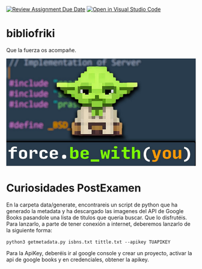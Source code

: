 [![Review Assignment Due Date](https://classroom.github.com/assets/deadline-readme-button-24ddc0f5d75046c5622901739e7c5dd533143b0c8e959d652212380cedb1ea36.svg)](https://classroom.github.com/a/8zmCNbVE)
[![Open in Visual Studio Code](https://classroom.github.com/assets/open-in-vscode-718a45dd9cf7e7f842a935f5ebbe5719a5e09af4491e668f4dbf3b35d5cca122.svg)](https://classroom.github.com/online_ide?assignment_repo_id=12789603&assignment_repo_type=AssignmentRepo)
# bibliofriki
Que la fuerza os acompañe.

![Que la fuerza te acompañe](./data/yoda.png)

# Curiosidades PostExamen
  En la carpeta data/generate, encontrareis un script de python que ha generado la metadata y ha descargado las imagenes del API de Google Books pasandole una lista de titulos que queria buscar. Que lo disfrutéis.
  Para lanzarlo, a parte de tener conexión a internet, deberemos lanzarlo de la siguiente forma:

````
python3 getmetadata.py isbns.txt tittle.txt --apikey TUAPIKEY
````
  Para la ApiKey, deberéis ir al google console y crear un proyecto, activar la api de google books y en credenciales, obtener la apikey.
